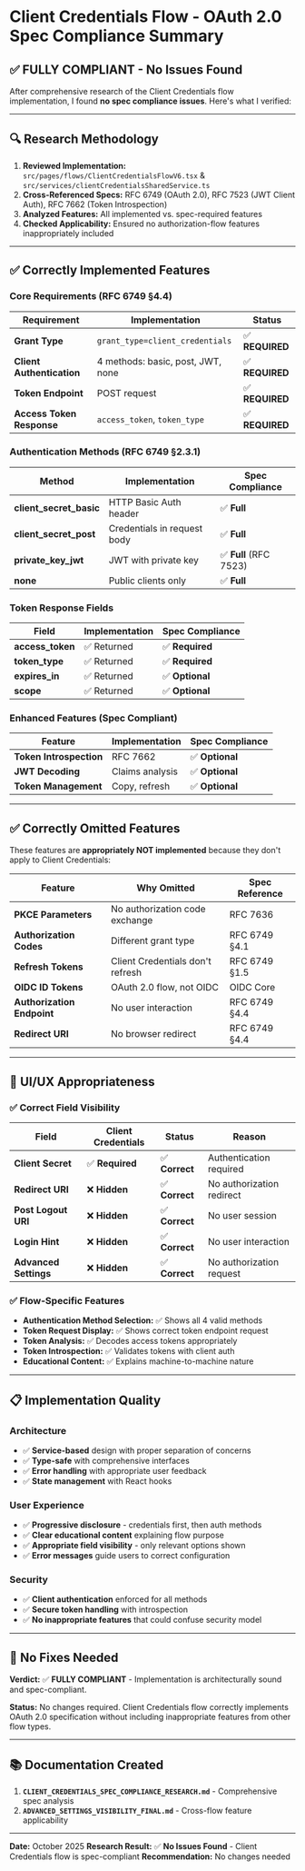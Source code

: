 # Client Credentials Flow - OAuth 2.0 Spec Compliance Summary

## ✅ **FULLY COMPLIANT** - No Issues Found

After comprehensive research of the Client Credentials flow implementation, I found **no spec compliance issues**. Here's what I verified:

---

## 🔍 **Research Methodology**

1. **Reviewed Implementation:** `src/pages/flows/ClientCredentialsFlowV6.tsx` & `src/services/clientCredentialsSharedService.ts`
2. **Cross-Referenced Specs:** RFC 6749 (OAuth 2.0), RFC 7523 (JWT Client Auth), RFC 7662 (Token Introspection)
3. **Analyzed Features:** All implemented vs. spec-required features
4. **Checked Applicability:** Ensured no authorization-flow features inappropriately included

---

## ✅ **Correctly Implemented Features**

### **Core Requirements (RFC 6749 §4.4)**

| Requirement | Implementation | Status |
|-------------|---------------|--------|
| **Grant Type** | `grant_type=client_credentials` | ✅ **REQUIRED** |
| **Client Authentication** | 4 methods: basic, post, JWT, none | ✅ **REQUIRED** |
| **Token Endpoint** | POST request | ✅ **REQUIRED** |
| **Access Token Response** | `access_token`, `token_type` | ✅ **REQUIRED** |

### **Authentication Methods (RFC 6749 §2.3.1)**

| Method | Implementation | Spec Compliance |
|--------|---------------|-----------------|
| **client_secret_basic** | HTTP Basic Auth header | ✅ **Full** |
| **client_secret_post** | Credentials in request body | ✅ **Full** |
| **private_key_jwt** | JWT with private key | ✅ **Full** (RFC 7523) |
| **none** | Public clients only | ✅ **Full** |

### **Token Response Fields**

| Field | Implementation | Spec Compliance |
|-------|---------------|-----------------|
| **access_token** | ✅ Returned | ✅ **Required** |
| **token_type** | ✅ Returned | ✅ **Required** |
| **expires_in** | ✅ Returned | ✅ **Optional** |
| **scope** | ✅ Returned | ✅ **Optional** |

### **Enhanced Features (Spec Compliant)**

| Feature | Implementation | Spec Compliance |
|---------|---------------|-----------------|
| **Token Introspection** | RFC 7662 | ✅ **Optional** |
| **JWT Decoding** | Claims analysis | ✅ **Optional** |
| **Token Management** | Copy, refresh | ✅ **Optional** |

---

## ✅ **Correctly Omitted Features**

These features are **appropriately NOT implemented** because they don't apply to Client Credentials:

| Feature | Why Omitted | Spec Reference |
|---------|-------------|----------------|
| **PKCE Parameters** | No authorization code exchange | RFC 7636 |
| **Authorization Codes** | Different grant type | RFC 6749 §4.1 |
| **Refresh Tokens** | Client Credentials don't refresh | RFC 6749 §1.5 |
| **OIDC ID Tokens** | OAuth 2.0 flow, not OIDC | OIDC Core |
| **Authorization Endpoint** | No user interaction | RFC 6749 §4.4 |
| **Redirect URI** | No browser redirect | RFC 6749 §4.4 |

---

## 🎯 **UI/UX Appropriateness**

### ✅ **Correct Field Visibility**

| Field | Client Credentials | Status | Reason |
|-------|-------------------|--------|--------|
| **Client Secret** | ✅ **Required** | ✅ **Correct** | Authentication required |
| **Redirect URI** | ❌ **Hidden** | ✅ **Correct** | No authorization redirect |
| **Post Logout URI** | ❌ **Hidden** | ✅ **Correct** | No user session |
| **Login Hint** | ❌ **Hidden** | ✅ **Correct** | No user interaction |
| **Advanced Settings** | ❌ **Hidden** | ✅ **Correct** | No authorization request |

### ✅ **Flow-Specific Features**

- **Authentication Method Selection:** ✅ Shows all 4 valid methods
- **Token Request Display:** ✅ Shows correct token endpoint request
- **Token Analysis:** ✅ Decodes access tokens appropriately
- **Token Introspection:** ✅ Validates tokens with client auth
- **Educational Content:** ✅ Explains machine-to-machine nature

---

## 📋 **Implementation Quality**

### **Architecture**
- ✅ **Service-based** design with proper separation of concerns
- ✅ **Type-safe** with comprehensive interfaces
- ✅ **Error handling** with appropriate user feedback
- ✅ **State management** with React hooks

### **User Experience**
- ✅ **Progressive disclosure** - credentials first, then auth methods
- ✅ **Clear educational content** explaining flow purpose
- ✅ **Appropriate field visibility** - only relevant options shown
- ✅ **Error messages** guide users to correct configuration

### **Security**
- ✅ **Client authentication** enforced for all methods
- ✅ **Secure token handling** with introspection
- ✅ **No inappropriate features** that could confuse security model

---

## 🔧 **No Fixes Needed**

**Verdict:** ✅ **FULLY COMPLIANT** - Implementation is architecturally sound and spec-compliant.

**Status:** No changes required. Client Credentials flow correctly implements OAuth 2.0 specification without including inappropriate features from other flow types.

---

## 📚 **Documentation Created**

1. **`CLIENT_CREDENTIALS_SPEC_COMPLIANCE_RESEARCH.md`** - Comprehensive spec analysis
2. **`ADVANCED_SETTINGS_VISIBILITY_FINAL.md`** - Cross-flow feature applicability

---

**Date:** October 2025
**Research Result:** ✅ **No Issues Found** - Client Credentials flow is spec-compliant
**Recommendation:** No changes needed

